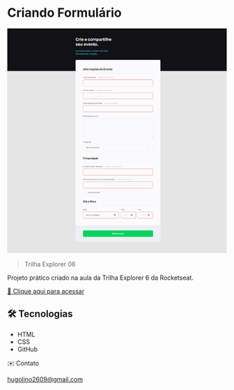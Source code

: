 # Criando Formulário

![preview](./preview_01.png)

> Trilha Explorer 06

Projeto prático criado na aula da Trilha Explorer 6 da Rocketseat.

[🔗 Clique aqui para acessar](https://hugolinobg.github.io/Desafio-Semantica-e-acessibilidade/)

## 🛠️ Tecnologias

- HTML
- CSS
- GitHub

✉️ Contato

hugolino2609@gmail.com

